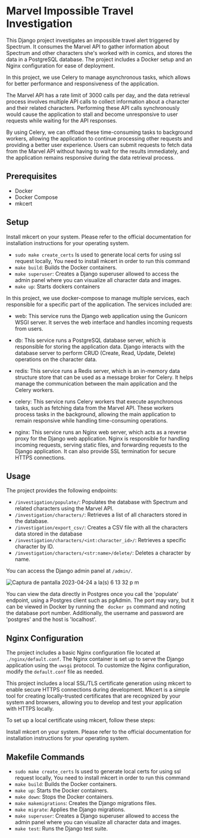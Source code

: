 # Marvel Impossible Travel Investigation

This Django project investigates an impossible travel alert triggered by Spectrum. It consumes the Marvel API to gather information about Spectrum and other characters she's worked with in comics, and stores the data in a PostgreSQL database. The project includes a Docker setup and an Nginx configuration for ease of deployment.

In this project, we use Celery to manage asynchronous tasks, which allows for better performance and responsiveness of the application.

The Marvel API has a rate limit of 3000 calls per day, and the data retrieval process involves multiple API calls to collect information about a character and their related characters. Performing these API calls synchronously would cause the application to stall and become unresponsive to user requests while waiting for the API responses.

By using Celery, we can offload these time-consuming tasks to background workers, allowing the application to continue processing other requests and providing a better user experience. Users can submit requests to fetch data from the Marvel API without having to wait for the results immediately, and the application remains responsive during the data retrieval process.

## Prerequisites

- Docker
- Docker Compose
- mkcert

## Setup

Install mkcert on your system. Please refer to the official documentation for installation instructions for your operating system.

- `sudo make create_certs` Is used to generate local certs for using ssl request locally, You need to install mkcert in order to run this command
- `make build`: Builds the Docker containers.
- `make superuser`: Creates a Django superuser allowed to access the admin panel where you can visualize all character data and images.
- `make up`: Starts dockers containers

In this project, we use docker-compose to manage multiple services, each responsible for a specific part of the application. The services included are:

- web: This service runs the Django web application using the Gunicorn WSGI server. It serves the web interface and handles incoming requests from users.

- db: This service runs a PostgreSQL database server, which is responsible for storing the application data. Django interacts with the database server to perform CRUD (Create, Read, Update, Delete) operations on the character data.

- redis: This service runs a Redis server, which is an in-memory data structure store that can be used as a message broker for Celery. It helps manage the communication between the main application and the Celery workers.

- celery: This service runs Celery workers that execute asynchronous tasks, such as fetching data from the Marvel API. These workers process tasks in the background, allowing the main application to remain responsive while handling time-consuming operations.

- nginx: This service runs an Nginx web server, which acts as a reverse proxy for the Django web application. Nginx is responsible for handling incoming requests, serving static files, and forwarding requests to the Django application. It can also provide SSL termination for secure HTTPS connections.

## Usage

The project provides the following endpoints:

- `/investigation/populate/`: Populates the database with Spectrum and related characters using the Marvel API.
- `/investigation/characters/`: Retrieves a list of all characters stored in the database.
- `/investigation/export_csv/`: Creates a CSV file with all the characters data stored in the database
- `/investigation/characters/<int:character_id>/`: Retrieves a specific character by ID.
- `/investigation/characters/<str:name>/delete/`: Deletes a character by name.

You can access the Django admin panel at `/admin/`.

![Captura de pantalla 2023-04-24 a la(s) 6 13 32 p m](https://user-images.githubusercontent.com/45240616/234135395-c15d9cc3-d23f-45e1-8c51-2f0ae1586edf.png)

You can view the data directly in Postgres once you call the 'populate' endpoint, using a Postgres client such as pgAdmin. The port may vary, but it can be viewed in Docker by running the ` docker ps` command and noting the database port number. Additionally, the username and password are 'postgres' and the host is 'localhost'.

## Nginx Configuration

The project includes a basic Nginx configuration file located at `./nginx/default.conf`. The Nginx container is set up to serve the Django application using the `uwsgi` protocol. To customize the Nginx configuration, modify the `default.conf` file as needed.

This project includes a local SSL/TLS certificate generation using mkcert to enable secure HTTPS connections during development. Mkcert is a simple tool for creating locally-trusted certificates that are recognized by your system and browsers, allowing you to develop and test your application with HTTPS locally.

To set up a local certificate using mkcert, follow these steps:

Install mkcert on your system. Please refer to the official documentation for installation instructions for your operating system.

## Makefile Commands

- `sudo make create_certs` Is used to generate local certs for using ssl request locally, You need to install mkcert in order to run this command
- `make build`: Builds the Docker containers.
- `make up`: Starts the Docker containers.
- `make down`: Stops the Docker containers.
- `make makemigrations`: Creates the Django migrations files.
- `make migrate`: Applies the Django migrations.
- `make superuser`: Creates a Django superuser allowed to access the admin panel where you can visualize all character data and images.
- `make test`: Runs the Django test suite.

